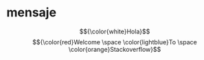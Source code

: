 # mensaje
$${\color{white}Hola}$$ 
$${\color{red}Welcome \space \color{lightblue}To \space \color{orange}Stackoverflow}$$
